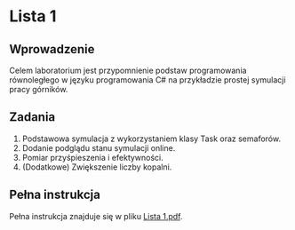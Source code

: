 # Lista 1

## Wprowadzenie
Celem laboratorium jest przypomnienie podstaw programowania równoległego w języku programowania C# na przykładzie prostej symulacji pracy górników.

## Zadania
1. Podstawowa symulacja z wykorzystaniem klasy Task oraz semaforów.
2. Dodanie podglądu stanu symulacji online.
3. Pomiar przyśpieszenia i efektywności.
4. (Dodatkowe) Zwiększenie liczby kopalni.

## Pełna instrukcja
Pełna instrukcja znajduje się w pliku [Lista 1.pdf](https://kam.pwr.edu.pl/piotr-p-nowakpwr-edu-pl/files//Materia%C5%82y/Programowanie%20r%C3%B3wnoleg%C5%82e%20i%20rozproszone/Lista%201.pdf).